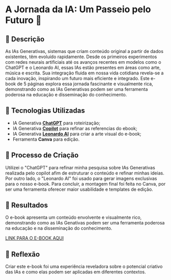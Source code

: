 # A Jornada da IA: Um Passeio pelo Futuro 🌌

## 📒 Descrição
As IAs Generativas, sistemas que criam conteúdo original a partir de dados existentes, têm evoluído rapidamente. Desde os primeiros experimentos com redes neurais artificiais até os avanços recentes em modelos como o ChatGPT e o Leonardo AI, essas IAs estão presentes em áreas como arte, música e escrita. Sua integração fluida em nossa vida cotidiana revela-se a cada inovação, inspirando um futuro mais eficiente e integrado. Este e-book de 5 páginas explora essa jornada fascinante e visualmente rica, demonstrando como as IAs Generativas podem ser uma ferramenta poderosa na educação e disseminação do conhecimento.


## 🤖 Tecnologias Utilizadas
- IA Generativa **[ChatGPT](https://chat.openai.com)** para roteirização;
- IA Generativa **[Copilot](https://copilot.microsoft.com/)** para refinar as referencias do ebook;
- IA Generativa **[Leonardo AI](https://leonardo.ai)** para criar a arte visual do e-book;
- Ferramenta **Canva** para edição.

## 🧐 Processo de Criação
Utilizei o "ChatGPT" para refinar minha pesquisa sobre IAs Generativas realizada pelo copilot afim de estruturar o conteúdo e refinar minhas ideias. Por outro lado, o "Leonardo AI" foi usado para gerar imagens exclusivas para o nosso e-book. Para concluir, a montagem final foi feita no Canva, por ser uma ferramenta oferecer maior usabilidade e templates de edição.

## 🚀 Resultados
O e-book apresenta um conteúdo envolvente e visualmente rico, demonstrando como as IAs Genativas podem ser uma ferramenta poderosa na educação e na disseminação do conhecimento.

[LINK PARA O E-BOOK AQUI](https://www.canva.com/design/DAGKZ3UJ-68/ISX4yTtLi5hAIMjUNr86KQ/edit?utm_content=DAGKZ3UJ-68&utm_campaign=designshare&utm_medium=link2&utm_source=sharebutton)

## 💭 Reflexão
Criar este e-book foi uma experiência reveladora sobre o potencial criativo das IAs e como elas podem ser aplicadas em diferentes contextos.
